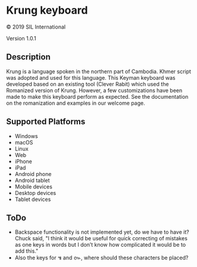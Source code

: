 Krung keyboard
==============

© 2019 SIL International

Version 1.0.1

Description
-----------

Krung is a language spoken in the northern part of Cambodia. Khmer script was adopted and used for this language. This Keyman keyboard was developed based on an existing tool (Clever Rabit) which used the Romanized version of Krung. However, a few customizations have been made to make this keyboard perform as expected. See the documentation on the romanization and examples in our welcome page.

Supported Platforms
-------------------
 * Windows
 * macOS
 * Linux
 * Web
 * iPhone
 * iPad
 * Android phone
 * Android tablet
 * Mobile devices
 * Desktop devices
 * Tablet devices

ToDo
-------------------
* Backspace functionality is not implemented yet, do we have to have it? Chuck said, "I think it would be useful for quick correcting of mistakes as one keys in words but I don’t know how complicated it would be to add this."
* Also the keys for ៕ and ៚, where should these characters be placed?